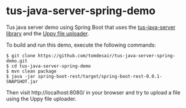 # tus-java-server-spring-demo
Tus java server demo using Spring Boot that uses the [tus-java-server library](https://github.com/tomdesair/tus-java-server/) and the [Uppy file uploader](https://uppy.io/).

To build and run this demo, execute the following commands:

```
$ git clone https://github.com/tomdesair/tus-java-server-spring-demo.git
$ cd tus-java-server-spring-demo
$ mvn clean package
$ java -jar spring-boot-rest/target/spring-boot-rest-0.0.1-SNAPSHOT.jar
```

Then visit http://localhost:8080/ in your browser and try to upload a file using the Uppy file uploader.
